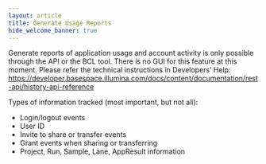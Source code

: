 ```yaml
---
layout: article
title: Generate Usage Reports
hide_welcome_banner: true
---
```



Generate reports of application usage and account activity is only possible through the API or the BCL tool. There is no GUI for this feature at this moment. Please refer the technical instructions in Developers’ Help: https://developer.basespace.illumina.com/docs/content/documentation/rest-api/history-api-reference 

Types of information tracked (most important, but not all):
+ Login/logout events
+ User ID
+ Invite to share or transfer events
+ Grant events when sharing or transferring
+ Project, Run, Sample, Lane, AppResult information
